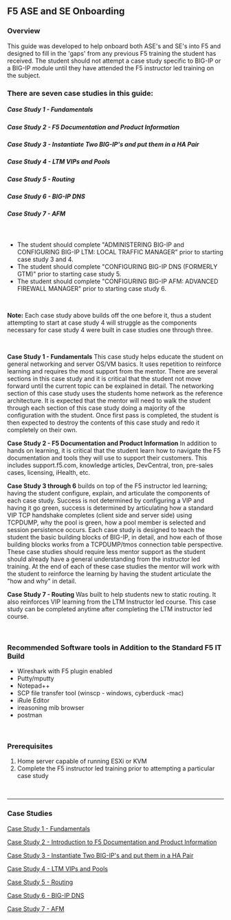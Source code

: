 ## F5 ASE and SE Onboarding

### Overview  

This guide was developed to help onboard both ASE's and SE's into F5 and designed to fill in the 'gaps' from any previous F5 training the student has received.  The student should not attempt a case study specific to BIG-IP or a BIG-IP module until they have attended the F5 instructor led training on the subject.  
  

### There are seven case studies in this guide:  

##### Case Study 1 - Fundamentals  
##### Case Study 2 - F5 Documentation and Product Information  
##### Case Study 3 - Instantiate Two BIG-IP's and put them in a HA Pair  
##### Case Study 4 - LTM VIPs and Pools  
##### Case Study 5 - Routing  
##### Case Study 6 - BIG-IP DNS  
##### Case Study 7 - AFM  

<br/>  

- The student should complete "ADMINISTERING BIG-IP and CONFIGURING BIG-IP LTM: LOCAL TRAFFIC MANAGER" prior to starting case study 3 and 4.  
- The student should complete "CONFIGURING BIG-IP DNS (FORMERLY GTM)" prior to starting case study 5.  
- The student should complete "CONFIGURING BIG-IP AFM: ADVANCED FIREWALL MANAGER" prior to starting case study 6.  
<br/>  

__Note:__ Each case study above builds off the one before it, thus a student attempting to start at case study 4 will struggle as the components necessary for case study 4 were built in case studies one through three.  

<br/>  

__Case Study 1 - Fundamentals__ This case study helps educate the student on general networking and server OS/VM basics. It uses repetition to reinforce learning and requires the most support from the mentor.  There are several sections in this case study and it is critical that the student not move forward until the current topic can be explained in detail.  The networking section of this case study uses the students home network as the reference architecture.   It is expected that the mentor will need to walk the student through each section of this case study doing a majority of the configuration with the student.  Once first pass is completed, the student is then expected to destroy the contents of this case study and redo it completely on their own.    

__Case Study 2 - F5 Documentation and Product Information__  In addition to hands on learning, it is critical that the student learn how to navigate the F5 documentation and tools they will use to support their customers.  This includes support.f5.com, knowledge articles, DevCentral, tron, pre-sales cases, licensing, iHealth, etc.  

__Case Study 3 through 6__ builds on top of the F5 instructor led learning; having the student configure, explain, and articulate the components of each case study.  Success is not determined by configuring a VIP and having it go green, success is determined by articulating how a standard VIP TCP handshake completes (client side and server side) using TCPDUMP, why the pool is green, how a pool member is selected and session persistence occurs.  Each case study is designed to teach the student the basic building blocks of BIG-IP, in detail, and how each of those building blocks works from a TCPDUMP/tmos connection table perspective. These case studies should require less mentor support as the student should already have a general understanding from the instructor led training.  At the end of each of these case studies the mentor will work with the student to reinforce the learning by having the student articulate the "how and why" in detail.  

__Case Study 7 - Routing__  Was built to help students new to static routing.  It also reinforces VIP learning from the LTM Instructor led course.  This case study can be completed anytime after completing the LTM instructor led course.

<br/>  

### Recommended Software tools in Addition to the Standard F5 IT Build

-	Wireshark with F5 plugin enabled  
-	Putty/mputty  
-	Notepad++  
-	SCP file transfer tool (winscp - windows, cyberduck -mac)  
-	iRule Editor  
-	ireasoning mib browser  
-	postman  

<br/>  

### Prerequisites  

1. Home server capable of running ESXi or KVM
2. Complete the F5 instructor led training prior to attempting a particular case study


<br/>  

----

### Case Studies  

[Case Study 1 - Fundamentals](https://github.com/grmarxer/Onboarding/blob/master/case_studies/Case_Study_1-Fundamentals.md)  

[Case Study 2 - Introduction to F5 Documentation and Product Information](https://github.com/grmarxer/Onboarding/blob/master/case_studies/Case_Study_2-F5_Documentation_and_Product_Information.md)  

[Case Study 3 - Instantiate Two BIG-IP's and put them in a HA Pair](https://github.com/grmarxer/Onboarding/blob/master/case_studies/Case_Study_3-BIG-IP_HA_Pair.md)  

[Case Study 4 - LTM VIPs and Pools](https://github.com/grmarxer/Onboarding/blob/master/case_studies/Case_Study_4-VIPs_and_Pools.md)  

[Case Study 5 - Routing](https://github.com/grmarxer/Onboarding/blob/master/case_studies/Case_Study_5-Routing.md)  

[Case Study 6 - BIG-IP DNS](https://github.com/grmarxer/Onboarding/blob/master/case_studies/Case_Study_6-BIG-IP_DNS.md)  

[Case Study 7 - AFM](https://github.com/grmarxer/Onboarding/blob/master/case_studies/Case_Study_7-AFM.md)  








